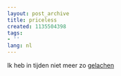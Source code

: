 ```yaml
---
layout: post_archive
title: priceless
created: 1135504398
tags:
- ''
lang: nl
---
```

Ik heb in tijden niet meer zo [gelachen](http://video.google.com/videoplay?docid=-5864097001633806354)
